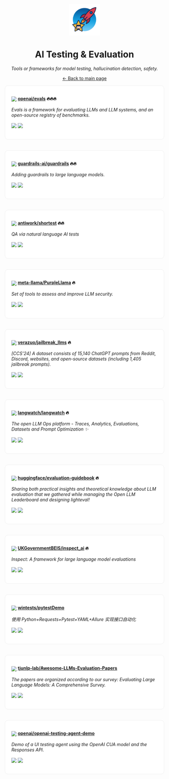 <p align="center"><img src="../assets/awesome-logo.png" width="100" alt="Awesome Repos"/></p>
<h1 align="center">AI Testing & Evaluation</h1>
<p align="center"><i>Tools or frameworks for model testing, hallucination detection, safety.</i></p>

<p align="center"><a href="../README.md">← Back to main page</a></p>

<div align="left" style="border:1px solid #eee; border-radius:10px; padding:18px 20px; background:#fff;">

<img src="https://avatars.githubusercontent.com/u/14957082?v=4" width="32" style="vertical-align:middle;"/> <strong><a href="https://github.com/openai/evals">openai/evals</a> 🔥🔥🔥</strong><br/><br/>
<em>Evals is a framework for evaluating LLMs and LLM systems, and an open-source registry of benchmarks.</em><br/><br/>
<span>
<a href="https://github.com/openai/evals/stargazers"><img src="https://img.shields.io/github/stars/openai/evals?style=flat-square&labelColor=343b41"></a>
<a href="https://github.com/openai/evals/network/members"><img src="https://img.shields.io/github/forks/openai/evals?style=flat-square&labelColor=343b41"></a>
</span>
</div><br><br>

<div align="left" style="border:1px solid #eee; border-radius:10px; padding:18px 20px; background:#fff;">

<img src="https://avatars.githubusercontent.com/u/140440022?v=4" width="32" style="vertical-align:middle;"/> <strong><a href="https://github.com/guardrails-ai/guardrails">guardrails-ai/guardrails</a> 🔥🔥</strong><br/><br/>
<em>Adding guardrails to large language models.</em><br/><br/>
<span>
<a href="https://github.com/guardrails-ai/guardrails/stargazers"><img src="https://img.shields.io/github/stars/guardrails-ai/guardrails?style=flat-square&labelColor=343b41"></a>
<a href="https://github.com/guardrails-ai/guardrails/network/members"><img src="https://img.shields.io/github/forks/guardrails-ai/guardrails?style=flat-square&labelColor=343b41"></a>
</span>
</div><br><br>

<div align="left" style="border:1px solid #eee; border-radius:10px; padding:18px 20px; background:#fff;">

<img src="https://avatars.githubusercontent.com/u/1178890?v=4" width="32" style="vertical-align:middle;"/> <strong><a href="https://github.com/antiwork/shortest">antiwork/shortest</a> 🔥🔥</strong><br/><br/>
<em>QA via natural language AI tests</em><br/><br/>
<span>
<a href="https://github.com/antiwork/shortest/stargazers"><img src="https://img.shields.io/github/stars/antiwork/shortest?style=flat-square&labelColor=343b41"></a>
<a href="https://github.com/antiwork/shortest/network/members"><img src="https://img.shields.io/github/forks/antiwork/shortest?style=flat-square&labelColor=343b41"></a>
</span>
</div><br><br>

<div align="left" style="border:1px solid #eee; border-radius:10px; padding:18px 20px; background:#fff;">

<img src="https://avatars.githubusercontent.com/u/153379578?v=4" width="32" style="vertical-align:middle;"/> <strong><a href="https://github.com/meta-llama/PurpleLlama">meta-llama/PurpleLlama</a> 🔥</strong><br/><br/>
<em>Set of tools to assess and improve LLM security.</em><br/><br/>
<span>
<a href="https://github.com/meta-llama/PurpleLlama/stargazers"><img src="https://img.shields.io/github/stars/meta-llama/PurpleLlama?style=flat-square&labelColor=343b41"></a>
<a href="https://github.com/meta-llama/PurpleLlama/network/members"><img src="https://img.shields.io/github/forks/meta-llama/PurpleLlama?style=flat-square&labelColor=343b41"></a>
</span>
</div><br><br>

<div align="left" style="border:1px solid #eee; border-radius:10px; padding:18px 20px; background:#fff;">

<img src="https://avatars.githubusercontent.com/u/16172194?v=4" width="32" style="vertical-align:middle;"/> <strong><a href="https://github.com/verazuo/jailbreak_llms">verazuo/jailbreak_llms</a> 🔥</strong><br/><br/>
<em>[CCS'24] A dataset consists of 15,140 ChatGPT prompts from Reddit, Discord, websites, and open-source datasets (including 1,405 jailbreak prompts).</em><br/><br/>
<span>
<a href="https://github.com/verazuo/jailbreak_llms/stargazers"><img src="https://img.shields.io/github/stars/verazuo/jailbreak_llms?style=flat-square&labelColor=343b41"></a>
<a href="https://github.com/verazuo/jailbreak_llms/network/members"><img src="https://img.shields.io/github/forks/verazuo/jailbreak_llms?style=flat-square&labelColor=343b41"></a>
</span>
</div><br><br>

<div align="left" style="border:1px solid #eee; border-radius:10px; padding:18px 20px; background:#fff;">

<img src="https://avatars.githubusercontent.com/u/146763322?v=4" width="32" style="vertical-align:middle;"/> <strong><a href="https://github.com/langwatch/langwatch">langwatch/langwatch</a> 🔥</strong><br/><br/>
<em>The open LLM Ops platform - Traces, Analytics, Evaluations, Datasets and Prompt Optimization ✨</em><br/><br/>
<span>
<a href="https://github.com/langwatch/langwatch/stargazers"><img src="https://img.shields.io/github/stars/langwatch/langwatch?style=flat-square&labelColor=343b41"></a>
<a href="https://github.com/langwatch/langwatch/network/members"><img src="https://img.shields.io/github/forks/langwatch/langwatch?style=flat-square&labelColor=343b41"></a>
</span>
</div><br><br>

<div align="left" style="border:1px solid #eee; border-radius:10px; padding:18px 20px; background:#fff;">

<img src="https://avatars.githubusercontent.com/u/25720743?v=4" width="32" style="vertical-align:middle;"/> <strong><a href="https://github.com/huggingface/evaluation-guidebook">huggingface/evaluation-guidebook</a> 🔥</strong><br/><br/>
<em>Sharing both practical insights and theoretical knowledge about LLM evaluation that we gathered while managing the Open LLM Leaderboard and designing lighteval!</em><br/><br/>
<span>
<a href="https://github.com/huggingface/evaluation-guidebook/stargazers"><img src="https://img.shields.io/github/stars/huggingface/evaluation-guidebook?style=flat-square&labelColor=343b41"></a>
<a href="https://github.com/huggingface/evaluation-guidebook/network/members"><img src="https://img.shields.io/github/forks/huggingface/evaluation-guidebook?style=flat-square&labelColor=343b41"></a>
</span>
</div><br><br>

<div align="left" style="border:1px solid #eee; border-radius:10px; padding:18px 20px; background:#fff;">

<img src="https://avatars.githubusercontent.com/u/19221939?v=4" width="32" style="vertical-align:middle;"/> <strong><a href="https://github.com/UKGovernmentBEIS/inspect_ai">UKGovernmentBEIS/inspect_ai</a> 🔥</strong><br/><br/>
<em>Inspect: A framework for large language model evaluations</em><br/><br/>
<span>
<a href="https://github.com/UKGovernmentBEIS/inspect_ai/stargazers"><img src="https://img.shields.io/github/stars/UKGovernmentBEIS/inspect_ai?style=flat-square&labelColor=343b41"></a>
<a href="https://github.com/UKGovernmentBEIS/inspect_ai/network/members"><img src="https://img.shields.io/github/forks/UKGovernmentBEIS/inspect_ai?style=flat-square&labelColor=343b41"></a>
</span>
</div><br><br>

<div align="left" style="border:1px solid #eee; border-radius:10px; padding:18px 20px; background:#fff;">

<img src="https://avatars.githubusercontent.com/u/34374069?v=4" width="32" style="vertical-align:middle;"/> <strong><a href="https://github.com/wintests/pytestDemo">wintests/pytestDemo</a> </strong><br/><br/>
<em>使用 Python+Requests+Pytest+YAML+Allure 实现接口自动化</em><br/><br/>
<span>
<a href="https://github.com/wintests/pytestDemo/stargazers"><img src="https://img.shields.io/github/stars/wintests/pytestDemo?style=flat-square&labelColor=343b41"></a>
<a href="https://github.com/wintests/pytestDemo/network/members"><img src="https://img.shields.io/github/forks/wintests/pytestDemo?style=flat-square&labelColor=343b41"></a>
</span>
</div><br><br>

<div align="left" style="border:1px solid #eee; border-radius:10px; padding:18px 20px; background:#fff;">

<img src="https://avatars.githubusercontent.com/u/61222535?v=4" width="32" style="vertical-align:middle;"/> <strong><a href="https://github.com/tjunlp-lab/Awesome-LLMs-Evaluation-Papers">tjunlp-lab/Awesome-LLMs-Evaluation-Papers</a> </strong><br/><br/>
<em>The papers are organized according to our survey: Evaluating Large Language Models: A Comprehensive Survey.</em><br/><br/>
<span>
<a href="https://github.com/tjunlp-lab/Awesome-LLMs-Evaluation-Papers/stargazers"><img src="https://img.shields.io/github/stars/tjunlp-lab/Awesome-LLMs-Evaluation-Papers?style=flat-square&labelColor=343b41"></a>
<a href="https://github.com/tjunlp-lab/Awesome-LLMs-Evaluation-Papers/network/members"><img src="https://img.shields.io/github/forks/tjunlp-lab/Awesome-LLMs-Evaluation-Papers?style=flat-square&labelColor=343b41"></a>
</span>
</div><br><br>

<div align="left" style="border:1px solid #eee; border-radius:10px; padding:18px 20px; background:#fff;">

<img src="https://avatars.githubusercontent.com/u/14957082?v=4" width="32" style="vertical-align:middle;"/> <strong><a href="https://github.com/openai/openai-testing-agent-demo">openai/openai-testing-agent-demo</a> </strong><br/><br/>
<em>Demo of a UI testing agent using the OpenAI CUA model and the Responses API.</em><br/><br/>
<span>
<a href="https://github.com/openai/openai-testing-agent-demo/stargazers"><img src="https://img.shields.io/github/stars/openai/openai-testing-agent-demo?style=flat-square&labelColor=343b41"></a>
<a href="https://github.com/openai/openai-testing-agent-demo/network/members"><img src="https://img.shields.io/github/forks/openai/openai-testing-agent-demo?style=flat-square&labelColor=343b41"></a>
</span>
</div><br><br>


